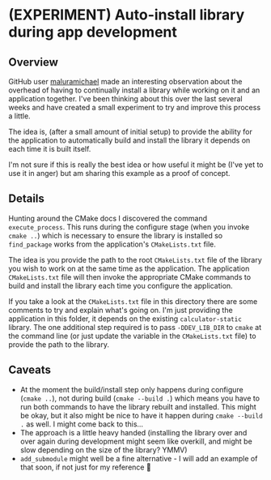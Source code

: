 # (EXPERIMENT) Auto-install library during app development

## Overview

GitHub user [maluramichael](https://github.com/maluramichael) made an interesting observation about the overhead of having to continually install a library while working on it and an application together. I've been thinking about this over the last several weeks and have created a small experiment to try and improve this process a little.

The idea is, (after a small amount of initial setup) to provide the ability for the application to automatically build and install the library it depends on each time it is built itself.

I'm not sure if this is really the best idea or how useful it might be (I've yet to use it in anger) but am sharing this example as a proof of concept.

## Details

Hunting around the CMake docs I discovered the command `execute_process`. This runs during the configure stage (when you invoke `cmake ..`) which is necessary to ensure the library is installed so `find_package` works from the application's `CMakeLists.txt` file.

The idea is you provide the path to the root `CMakeLists.txt` file of the library you wish to work on at the same time as the application. The application `CMakeLists.txt` file will then invoke the appropriate CMake commands to build and install the library each time you configure the application.

If you take a look at the `CMakeLists.txt` file in this directory there are some comments to try and explain what's going on. I'm just providing the application in this folder, it depends on the existing `calculator-static` library. The one additional step required is to pass `-DDEV_LIB_DIR` to `cmake` at the command line (or just update the variable in the `CMakeLists.txt` file) to provide the path to the library.

## Caveats

* At the moment the build/install step only happens during configure (`cmake ..`), not during build (`cmake --build .`) which means you have to run both commands to have the library rebuilt and installed. This might be okay, but it also might be nice to have it happen during `cmake --build .` as well. I might come back to this...
* The approach is a little heavy handed (installing the library over and over again during development might seem like overkill, and might be slow depending on the size of the library? YMMV)
* `add_submodule` might well be a fine alternative - I will add an example of that soon, if not just for my reference 🙂